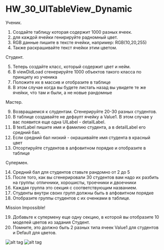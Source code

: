 # HW_30_UITableView_Dynamic

Ученик. 

1. Создайте таблицу которая содержит 1000 разных ячеек.
2. для каждой ячейки генирируйте радномный цвет.
3. RGB данные пишите в тексте ячейки, например: RGB(10,20,255) 
4. Также раскрашивайте текст ячейки этим цветом.

Студент. 

5. Теперь создайте класс, который содержит цвет и нейм.
6. В viewDidLoad сгенерируйте 1000 объектов такого класса по принципу из ученика
7. Положите их в массив и отобразите в таблице
8. В этом случае когда вы будете листать назад вы увидете те же ячейки, что там и были, а не новые рандомные

Мастер.

9. Возвращаемся к слудентам. Сгенерируйте 20-30 разных студентов.
10. В таблице создавайте не дефаулт ячейку а Value1. В этом случае у вас появится еще одна UILabel - detailLabel.
11. В textLabel пишите имя и фамилию студента, а в detailLabel его средний бал.
12. Если средний бал низкий - окрашивайте имя студента в красный цвет
13. Отсортируйте студентов в алфовитном порядке и отобразите в таблице

Супермен.

14. Средний бал для студентов ставьте рандомно от 2 до 5
15. После того, как вы сгенерировали 30 студентов вам надо их разбить на группы:
отличники, хорошисты, троечники и двоечники
16. Каждая группа это секция с соответствующим названием.
17. Студенты внутри своих групп должны быть в алфовитном порядке
18. Отобразите группы студентов с их оченками в таблице.

Mission Impossible!

19. Добавьте к супермену еще одну секцию, в которой вы отобразите 10 моделей цветов из задания Студент.
20. Помните, это должно быть 2 разных типа ячеек Value1 для студентов и Default для цветов.

![alt tag](https://pp.vk.me/c622825/v622825080/4ceb4/brucBYHjAwE.jpg)
![alt tag](https://pp.vk.me/c622825/v622825080/4cebc/_YJPoHwF2j0.jpg)
